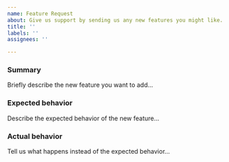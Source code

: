```yaml
---
name: Feature Request
about: Give us support by sending us any new features you might like.
title: ''
labels: ''
assignees: ''

---
```


<!-- Instructions For Requesting a Feature: https://github.com/deft-plus/fragment/blob/latest/CONTRIBUTING.md -->

### Summary

Briefly describe the new feature you want to add...

### Expected behavior

Describe the expected behavior of the new feature...

### Actual behavior

Tell us what happens instead of the expected behavior...
